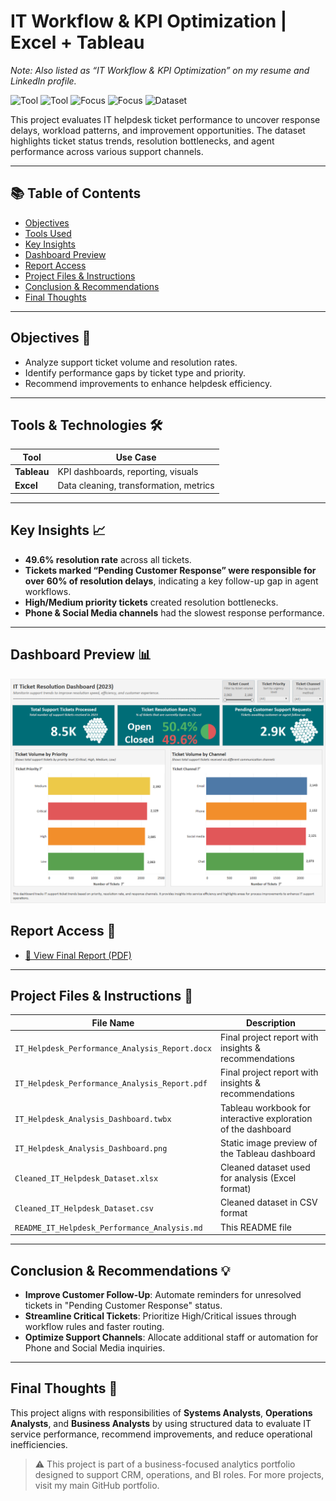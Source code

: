 # IT Workflow & KPI Optimization | Excel + Tableau  
_Note: Also listed as “IT Workflow & KPI Optimization” on my resume and LinkedIn profile._

![Tool](https://img.shields.io/badge/Tool-Tableau-blue) 
![Tool](https://img.shields.io/badge/Tool-Excel-green) 
![Focus](https://img.shields.io/badge/Focus-Operations_Analysis-lightgrey) 
![Focus](https://img.shields.io/badge/Focus-IT_Support-lightgrey) 
![Dataset](https://img.shields.io/badge/Dataset-Helpdesk-lightgrey)

This project evaluates IT helpdesk ticket performance to uncover response delays, workload patterns, and improvement opportunities. The dataset highlights ticket status trends, resolution bottlenecks, and agent performance across various support channels.

---

## 📚 Table of Contents
- [Objectives](#objectives-)
- [Tools Used](#tools-used-)
- [Key Insights](#key-insights-)
- [Dashboard Preview](#dashboard-preview-)
- [Report Access](#report-access-)
- [Project Files & Instructions](#project-files--instructions-)
- [Conclusion & Recommendations](#conclusion--recommendations-)
- [Final Thoughts](#final-thoughts-)

---

## Objectives 🎯
- Analyze support ticket volume and resolution rates.
- Identify performance gaps by ticket type and priority.
- Recommend improvements to enhance helpdesk efficiency.

---

## Tools & Technologies 🛠️
| Tool        | Use Case                                      |
|-------------|-----------------------------------------------|
| **Tableau**| KPI dashboards, reporting, visuals             |
| **Excel**   | Data cleaning, transformation, metrics        |

---

## Key Insights 📈
- **49.6% resolution rate** across all tickets.
- **Tickets marked “Pending Customer Response” were responsible for over 60% of resolution delays**, indicating a key follow-up gap in agent workflows.
- **High/Medium priority tickets** created resolution bottlenecks.
- **Phone & Social Media channels** had the slowest response performance.

---

## Dashboard Preview 📊

![Dashboard Screenshot](./IT_Helpdesk_Analysis_Dashboard.png)

## Report Access 📄

- [📄 View Final Report (PDF)](./IT_Helpdesk_Performance_Analysis_Report.pdf)

---

## Project Files & Instructions 📂

| File Name                                     | Description                                                            |
|----------------------------------------------|------------------------------------------------------------------------|
| `IT_Helpdesk_Performance_Analysis_Report.docx`| Final project report with insights & recommendations                   |
| `IT_Helpdesk_Performance_Analysis_Report.pdf` | Final project report with insights & recommendations                   |
| `IT_Helpdesk_Analysis_Dashboard.twbx`         | Tableau workbook for interactive exploration of the dashboard          |
| `IT_Helpdesk_Analysis_Dashboard.png`          | Static image preview of the Tableau dashboard                          |
| `Cleaned_IT_Helpdesk_Dataset.xlsx`            | Cleaned dataset used for analysis (Excel format)                       |
| `Cleaned_IT_Helpdesk_Dataset.csv`             | Cleaned dataset in CSV format                                          |
| `README_IT_Helpdesk_Performance_Analysis.md`  | This README file                                                       |

---

## Conclusion & Recommendations 💡
- **Improve Customer Follow-Up**: Automate reminders for unresolved tickets in "Pending Customer Response" status.
- **Streamline Critical Tickets**: Prioritize High/Critical issues through workflow rules and faster routing.
- **Optimize Support Channels**: Allocate additional staff or automation for Phone and Social Media inquiries.

---

## Final Thoughts 📝
This project aligns with responsibilities of **Systems Analysts**, **Operations Analysts**, and **Business Analysts** by using structured data to evaluate IT service performance, recommend improvements, and reduce operational inefficiencies.

> ⚠️ This project is part of a business-focused analytics portfolio designed to support CRM, operations, and BI roles. For more projects, visit my main GitHub portfolio.
